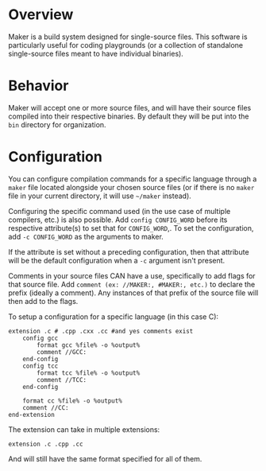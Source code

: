 # Overview

Maker is a build system designed for single-source files. This software is particularly 
useful for coding playgrounds (or a collection of standalone single-source files meant to have
individual binaries).

# Behavior 

Maker will accept one or more source files, and will have their source files compiled into 
their respective binaries. By default they will be put into the `bin` directory for organization.

# Configuration

You can configure compilation commands for a specific language through a `maker` file 
located alongside your chosen source files (or if there is no `maker` file in your current directory, it will use `~/maker` instead).

Configuring the specific command used (in the use case of multiple compilers, etc.) is also
possible. Add `config CONFIG_WORD` before its respective attribute(s) to set that for
`CONFIG_WORD`,. To set the configuration, add `-c CONFIG_WORD` as the arguments to maker.

If the attribute is set without a preceding configuration, then that attribute will be the default
configuration when a `-c` argument isn't present.

Comments in your source files CAN have a use, specifically to add flags for that source file. 
Add `comment (ex: //MAKER:, #MAKER:, etc.)` to declare the prefix (ideally a comment). Any 
instances of that prefix of the source file will then add to the flags.

To setup a configuration for a specific language (in this case C):

```
extension .c # .cpp .cxx .cc #and yes comments exist
	config gcc
        format gcc %file% -o %output%
        comment //GCC:
	end-config
	config tcc
        format tcc %file% -o %output%
        comment //TCC:
    end-config
	
	format cc %file% -o %output%
    comment //CC:
end-extension
```

The extension can take in multiple extensions: 

`extension .c .cpp .cc`

And will still have the same format specified for all of them.



